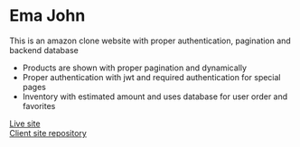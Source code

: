# Ema John

This is an amazon clone website with proper authentication, pagination and backend database

- Products are shown with proper pagination and dynamically
- Proper authentication with jwt and required authentication for special pages
- Inventory with estimated amount and uses database for user order and favorites

[Live site](https://github.com/facebook/create-react-app)<br/>
[Client site repository](https://github.com/ssani7/ema-john-with-auth)
